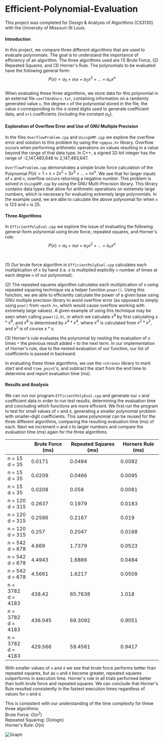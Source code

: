 # Efficient-Polynomial-Evaluation
This project was completed for Design & Analysis of Algorithms (CS3130) with the University of Missouri-St Louis.
#### Introduction
In this project, we compare three different algorithms that are used to evaluate polynomials. The goal is to understand the importance of efficiency of an algorithm. The three algorithms used are (1) Brute Force, (2) Repeated Squares, and (3) Horner's Rule. The polynomials to be evaluated have the following general form: $$P(x) = a_0+a_1x+a_2x^2+...+a_nx^n$$<br>
When evaluating these three algorithms, we store data for this polynomial in an external file `coeffAndVars.txt`, containing information on a randomly generated value `x`, the degree `n` of the polynomial stored in the file, the value `d` corresponding to the `d`-sized digits used to generate coefficient data, and `n+1` coefficients (including the constant $a_0$).
#### Exploration of Overflow Error and Use of GNU Multiple Precision
In the files `OverflowProblem.cpp` and `UsingGMP.cpp` we explore the overflow error and solution to this problem by using the `<gmpxx.h>` library. Overflow occurs when performing arithmetic operations on values resulting in a value beyond the range of that data type. In C++, a signed 32-bit integer has the range of -2,147,483,648 to 2,147,483,647.

`OverflowProblem.cpp` demonstrates a simple brute force calculation of the Polynomial $P(x)=1+x+2x^2+3x^3+...+nx^n$. We see that for larger inputs of `x` and `n`, overflow occurs returning a negative number. This problem is solved in `UsingGMP.cpp` by using the GNU Multi-Precision library. This library contains data types that allow for arithmetic operations on extremely large numbers, which is necessary for evaluating extremely large polynomials. In the example used, we are able to calculate the above polynomial for when `x` is 123 and `n` is 25.
#### Three Algorithms
In `EfficientPolyEval.cpp` we explore the issue of evaluating the following general-form polynomial using brute force, repeated squares, and Horner's rule: $$P(x) = a_0+a_1x+a_2x^2+...+a_nx^n$$<br><br>
(1) Our brute force algorithm in `EfficientPolyEval.cpp` calculates each multiplication of x by hand (i.e. x is multiplied explicitly `n` number of times at each degree `n` of our polynomial).

(2) The repeated squares algorithm calculates each multiplication of x using repeated squaring technique via a helper function `power()`. Using this function, we are able to efficiently calculate the power of a given base using GNU multiple precision library to avoid overflow error (as opposed to simply using `pow()` from `<math.h>`, which would cause overflow working with extremely large values). A given example of using this technique may be seen when calling `power(2,9)`, in which we calculate $x^9$ by first calculating $x * x^8$, and $x^8$ is determined by $x^4 * x^4$, where $x^4$ is calculated from $x^2 * x^2$, and $x^2$ is of course $x * x$.

(3) Horner's rule evaluates the polynomial by nesting the evaluation of $x$ times `*` the previous result added `+` to the next term. In our implementation of Horner's rule, due to the nested evaluation of our function, our list of coefficients is passed in backward.

In evaluating these three algorithms, we use the `<chrono>` library to mark start and end `time_point`'s, and subtract the start from the end time to determine and report evaluation time (ms).
#### Results and Analysis
We can run our program `EfficientPolyEval.cpp` and generate our `x` and coefficient data in order to run test results, determining the evaluation time and concluding which functions are more efficient. We first run the program to test for small values of `n` and `d`, generating a smaller polynomial problem with smaller-digit coefficients. This same polynomial can be reused for the three different algorithms, comparing the resulting evaluation time (ms) of each. Next we increment `n` and `d` to larger numbers and compare the evaluation time (ms) again for the three algorithms.

|                      | Brute Force (ms) | Repeated Squares (ms) | Horners Rule (ms) |
| -------------------- | ---------------- | --------------------- | ----------------- |
| n = 15<br>d = 35     | 0.0171           | 0.0494                | 0.0082            |
| n = 15<br>d = 35     | 0.0209           | 0.0466                | 0.0095            |
| n = 15<br>d = 35     | 0.0208           | 0.058                 | 0.0081            |
| n = 120<br>d = 315   | 0.2637           | 0.1979                | 0.0183            |
| n = 120<br>d = 315   | 0.2586           | 0.2167                | 0.019             |
| n = 120<br>d = 315   | 0.257            | 0.2047                | 0.0168            |
| n = 542<br>d = 678   | 4.669            | 1.7379                | 0.0523            |
| n = 542<br>d = 678   | 4.4943           | 1.6866                | 0.0484            |
| n = 542<br>d = 678   | 4.5661           | 1.6217                | 0.0509            |
| n = 3782<br>d = 4183 | 438.42           | 65.7638               | 1.018             |
| n = 3782<br>d = 4183 | 436.045          | 69.3092               | 0.9051            |
| n = 3782<br>d = 4183 | 429.566          | 59.4561               | 0.9417            |

With smaller values of `n` and `d` we see that brute force performs better than repeated squares, but as `n` and `d` become greater, repeated squares outperforms in execution time. Horner's rule in all trials performed better than both brute force and repeated squares. We can conclude that Horner's Rule resulted consistently in the fastest execution times regardless of values for `n` and `d`.

This is consistent with our understanding of the time complexity for these three algorithms:<br>
Brute Force: $O(n^2)$<br>
Repeated Squaring: $O(nlogn)$<br>
Horner's Rule: $O(n)$<br>

![Graph](https://github.com/user-attachments/assets/21d2a925-854f-4d0b-8b45-f970ba9bf878)

